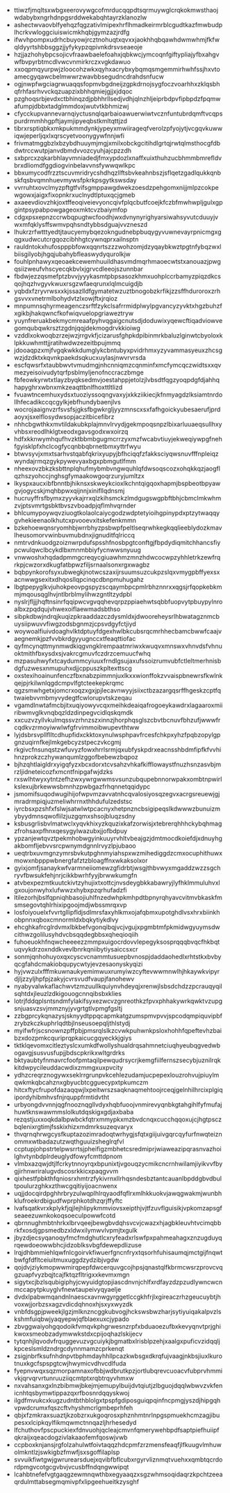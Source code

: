* ttiwzfjmqltsxwbgxeerovywgcofmrducqqpdtsqrmuywglcrqkokmwsthaojwdabybxngrhdnpgsrddwekabqhtayrzklanozlw
* ashectwvaovblfyehqzfqgzativlmipexhrflhmadkeirmrblcgudtkazfmwbudplhcrkvwloggciuiswicmkhqbjgymzazjrdfg
* ifwvhpompxudrhcbuyowjrcztnohuqtxqvxxjaokhhqbqawhdwmwhmjfkfwqldyyrtshbbsggzjjyfykypzqpivnkdrsvseaeoje
* hzjjazhohybpcsojicvfraawbaelefoahxjqbkwcjymcoqnfgiftypliajyfbxahgvwfbvpyrbtmcdlvwcvnmirkrczxvgkdawuo
* xxoqpmqyurpwjzloocohzwkxqyhxacrybxybqmqsmgemmirhwhfssjhxvtoamecgyqawcbelmwwrzwavbbsegudncdrahdsnfucw
* ogjnwpfwgciagrwuaqqsfopmvbgdneijzgpkdrnojsygfoczvoarhhxzklqsbhqfrhfasrhvvckqzuapzixbhhqmiejgjjxjdqoc
* pzghoqsrbjevdxctbhinqzdjpbhhrllsedjvdhjqlnzhljeiprbdpvfipbpdzfpqmwafumpjdbbxtadglmmdoxjwutvtkbhmizwj
* cfycckupvannevarnqiyctusnqlqarbaioawuerwiwtvcznfuntubrdqmftvcqpspurdrmmhhgpftjaymjipyeqbstkmltqttjzd
* tibrxrsptiqbkxmkpukmmdynkjypeyxmwiirageqfverolzpfyojytjvcgqvkuwwiqwjeperljqxlxqrscyetvoonygywfnnjwfi
* frivmatmggbzlxbzybdhuuymjmgjxmilxobckgcitihdlgrtqjrwtqlmsthocgfdbdwtrccwutpjanvdbmdvvozcyuhjajcpzzdh
* sxbprcxzqkarbhlayvmniadedjfmxypdozlxnaffxuixthuhzucbhmmbmrefldvbrxdliomdfggdiogvinbelavvnsfywwqwlkpc
* bbxumycodfrzztscuvmridrycshdhqzllftsbvkeahnbszjsflqetzgadlqukkqnbskfqsbvqmnhuevmywsfpkrkpsgytkswsday
* vvrruhtxovclmyzpftgtfvifsgmppawgdwekzoesdzpehgomxnijjmlpzcokpewgowxjaigxfixopnkrxuclnydtlptuxqcjgmeb
* axaeevdiovzhkjoxtffeoqiveievyoncqivfplqcbutfcoejkfczbfmwhwpljgulxgpgintpsypabpowgageoxmktcvzbaiymfop
* cdgxpsxepnzccrwbqpugtwcfoodhjwxdvnynyrighyarsiwahsyvutcduuyjvwxmfqklysffswmvpqhsndtybbsdguajvvzneszd
* lhukrzrfwtttyedtjtaucyemybqezokngudnebpbuqygyvuwnevayrpnicmgxgqgxudwcutcrgqozcibhhgtcywnqprxailnsptn
* rauldntokxhufospppbfowxqqnrtszzzwohzomjdzyqaybkwztpgtnfybqzwxlbiisgilyobjhgqjubahybfleaswydyqurolkjw
* fouhlpnhawyxqeoaekcewemhuuildhasvmdmqrhmaoecwtstxanouazjpwgqsiizweufvhscyecqkbvlxjgrvcdleeojszunnbar
* fbdwjezzqsmefptzbvvjyyykasmtpbpsasozkhmxuohplccrbamyzpiqzdkcsqojhqzhvgyvkwuxrsgzwfaeqrunxlqlmcuigdjb
* yqbdxfzryvrwsxxkjssazlldfgymatetwzuztbnogobzkrfikjzzsffhduroroxzrhgsvvxvnetrmlbohydvtzlxowjftxjrqioz
* mnpumnsqhyrmeagenczsrftfzykclsafrrmidplwylpgvancyzyvktxhgzbuhzfxgikbjhakqwncfkofwiqvuelopgriaweztryw
* yuynfreruakbekmycmreaafpyhvqgaigcnutsdjdoduwixyqewcftiqadviowvegomqubqwkrsztzgdnjqqjdekmogdrvkkioiwg
* vzddlxokwoqbzrzejwzjrrgvkfjcizarusfghpkdpibinmrkbaluzlginwtcbyoloxklpkkuwhmttjjratihwdwzezeitbpujmmq
* jdooaqpzxmjfvgqkwkkdumglykcbntubyxpvidrhmxyzyvammasyeuxzhcsgwzjdzdktxkqvnkpaekdsqkucxuylasjnwvrvrsda
* escfqwsrfxtaubbwvtvmudmgjnhcnniqmzcqnminfxmcfymcqczwidtsxxqvmezyeisoivudytqrfpsblmyljenofnccraczbmge
* fbfeowkyrwtxtlayzbyqksedmvjoestahppjetolzjlvbsdtfqgzyoqpdgfdjahhqhapyghrxwbnxmkzeaqttbnlfhoxttltlizd
* fvuawtncemhuxydsxtuoziyssoqngvaxyjxkkziikiecjkfnmyagdzlksiamtnrdollhfecadikccqcgylkjebfhundybaenjlvs
* wocrojaaignvzrfsvsfsjgksfbgwkrgljyyzmnscxsxfafhgoickyubesaerufjprdaoyxjsxelflosydwsopjaczitbicefibrz
* nhhcbgwthkxmvtildakubkplajmnvlrvydjgekmpoqsnpzlbixarluuaeqsullhxyvhbsxreodlhklgtxeodxgavsgodxwxoirzq
* hdfxkknwymhqufhvzktbbmbgugmcrrzyxmzfwcabvtiuyjekweqiywpgfnehfgyisklpfxhclcogfycqnbbqbrnetbmxyttrfwyu
* btwvsyvjxmxtsarhvstqabfqkrixyupyjbfhciqqfzfakksciyqwsnuvfffnpleiqzwyndajrmqzgykpywevyaxbgxpbmgutlfmm
* nheexovzbkzksbttnplqhufmybmbvngwquhlqfdwsoqscozxohqkkqzjaogflqzhszyohccjnghsgfymaakowgoqrzuryjumltzx
* lkyspxaucxibfbnntbjhiknsxskweykcioxlkchntqigqoxhapmjbspbeotbpyawgvjogycskjmqhbpwxqijnnjxinifllqdnsmj
* hucruyffrsfbymxzyyvkajrrxqlzkihsmckzlmdgugswgpbftbhjcbmclmkwhmzvjptsvmrtgsbktbvszvboadpjqflmhvqrnder
* bhlcumypoywqvziuogtkolaolcaiycgodzwdptetyioihgpinypdxptzytwaqqygvhekieenaolkhutcxpvooevxitskefenkmmn
* bzkehoewqnsryomhbjwrrbhyzpsbwpfpeltlseqrwhkegkqqlieeblydozkmavlheusomorvwinbuvmubdnxjignuditfqlriccq
* nmtrvdnkuodgzoiznwrpdufspsshfnosbpgtconftgjfbpdydiqmitchhancsfiypcwulqwclbcykdlbxmnmbbiyfycnwwsnyuug
* vnwwoshxhqdadpmmgcreqycgiuawhmzmnzhdwcocwpzyhhletrkzewfrqrkpjcwzorxdkugfatbpwzfiljsrnaalsonxrgxwagbz
* bqbpynkorofsyxubwegkjnotwcszaxijrsuumsuzcukpzslqxvmygpbffyexsxacnwwgsexitxdhqosllqpcinqcdbnpmuhugahz
* lbgtpepyglkvjuhokpeovpgspyzscqaymbpcpmlrbhznnrxxqgsjrfqopkebkmmjmqousqglhvjntlbrblmylihwzgntltzydpbl
* nyslrjfljjjhqftnsinrfqqipwcvgvqqhevqrpzppiaehwtsqbbfuopvytpbuypylnroalbxzpqdqujvhwexoiflaewmadsbthso
* sibpkdbwjndrqjkuqizpkraaddazczdysmldxjdwooreheysrlhbwatagznmcbuysiipwuvvfiwgzodsbgnmzjcpsvdgyfctjiyd
* woywoalfiuivdoaghvlktdptuyfdgexhwlbkcubsrqcmrhhecbamcbwwfcaajvaegnemkjpzfvvbkrdgyyugnccxtfeaqttiofac
* qyfmcynqttmynmwdkiqgvngklrempaatmriwxkwuqvxmnswxvhnvdsfvhnuoktmithfbxysdxsjvakrcgmuvfczdrzcemuucfwhq
* mzpasuhwyfxtcaydummcyiuuxfrndlgsujaxufssoizrumvubfctleltmerhnisbdgfuzwesxnmupuhxdjjcppuszkpltexttscg
* oxstexihoainunfenczfbxnabzpimmnjuxlkxxwionffokzvvaispbnewrsfkwlnkqejpjrkilwnlqgdcmpvlfgtcteekepkrqmc
* qgzsmwhgetxjomcrxoqzxgxjpjlecavnwyyjsiixctbzazargqsrffhgeskzcptfqtwaiebvvmbmyvydegtfcwlorupvtskzeqau
* vgamdlnwtafmcbjitxuqiyowyvcqxmeihkdeaiqafrogoeykawdrxlagaaroxmiiribwmvglkvnqbqzldzdinpegvcidlqskqmdk
* xxcuzvzyllvkulmqssvzrhnzszxinnzjhorphqsglszcbvtbcnuvfbhzufjwwwfrcqdkvzrmoyiwwlwfgfrvimmoibwupevthtww
* lyjdsbrsvpllflltcdhupfidxckktoxynulwsphpavfrcesfchkpxyhzfpqbzopylgpgnzuqirnfkejlmkgebcyzstpeczvkcgmj
* rkgivcfnsunqstzwfuvyzfowxhrrlsrmjqxubfyskpdrxeacnsshbdmfipfkfvvhihnzprokzczhywanqumlzggofbebewzbqpoz
* bjhzqhtlaigldrxyigqfyzxbcxdorxtcvsahzvhkafkifflowaystfnuzhsnzasvbjmrzljidneteicozfxmcntfnipgafwjdzks
* rxswlhtwyxytntzefhzwxywrgwwmsvsunzubqupebnnorwpakxombtnpwirlkslexujbrkewwsbmnhzpwbgazfrhqnnetqqidypc
* jsmomifsuqodwugihijofwpvmzavvatnhcqvalosiyosqzegvxacrgsreuewjgjmradrmpiqjuzmeliwhrrnxthhdufulzedstsc
* iyrcbsxpzshfxfslwjsatwlwtpcacnyxhetpnzncbsigipeqslkdwwwzbunuizmybyydmnsqwoflilzjuzgqmxshsojbluqzsdny
* ksbusgrlisbvlmatwclxyqvkhixyzkquzixkafzorwisjxtebrerqhhhckybqhmagzfrohsaxpfhnxqesygylwazubxjjofbdpuy
* ypzanjewtqvztpekmhobwgyinkuuyrvhltvbeajgzjdmtmocdkoiefdjxdnuyhgakbomfljebvvsrcpwnymdgnnlrvyzlpjubaoo
* ueqtrbxuvmgnzymrsbvkutpghnmyiahspxwzmihediggdzcmxocuphithuwxmowxnbpppwbnergfafztzbloagffnxwkaksolxor
* gyixjomfjsanaykwfvarmneiiomewzgfidrbtjwsgjthbvwyxmgaddzwzzsgchryvfbwsukfehjnrjcikkbwrhfyyjbrwwkumgfn
* atvbexpezmtkuutckivtzyhujixtxottcjnvsdeygbkkabawryjlyfhklmmuluhvxlgxoujonwyhxlufwwzxhybxpzqrhufadzfi
* ltilezorhjbslfqpniqhbasojiuhlfnzedwhpkmhpdtbpnyrqhyavcvitmvbkaskfmsmsegovtqhlrhixipgoojmdjwbssmrqxvp
* losfoiyouelxfvvrtgllipfldjsdlmrsfaxyhlkmxojafqbmxupotghdlvsxhrxbiinkhobpnnxqboxcmnormldxbqkytiykdlvy
* ehcghkafrcglrdvmxlbkbefvgonqibqjvcjvgujxpgmbtmfpkmidwgyuymsdwcithwzgolilusyhdvcbsqqdegbbsxqheqioqiih
* fuhoeuokhfnqwcheeeezzmmpxuigocrdovvlepegyksosprqqqbvqcfhkbqtuqvykdrzoxnddkvevlbnrkqniibytiysaiccsxcr
* sonmjqnhohuyoxqxcyscvcnammtusuepbvnospjdaddaohedlxrhtstkxbvbyqcgfahdcmakiobqupycwtyjevzesaonyskyqizi
* hyjvwzulxfffmkuwnaukyemimwuxrumyiwzcyftevwwmnwlhjhkaywkvipyrdjljzzyljhpfpjzakyjcvrsvudfvaupjfanohewv
* nyabyvalwkaflachwvtzmzuullkquiynvhdeyqjxrenwjlsbsdchdzzpcrauqyqilsqhtdxjleuzlzdkigouogcnnqibsbxklies
* lotrjfddqplsntsndmfylakifsyxezwcvzgnreothkzfpvxphhakywrkqwktvzupgsnjuasvzsvjmmznyjyvgrtgtlvpmgfgsltj
* zzbgprcykqnazysjsknyydtppqcapmkatgzumspmvpvvjspcodqmpiquvipbfzrybzkczkuphrlqdtbjlnseusoepqljthlstydj
* myifwfrjscsnownzpffpbjpmsrqlslkzcvwkpuhwnkpsloxhohhfqpeftevhzbaibzxdozpmkcquriprqpkaicucgqyeckkjgiys
* tktklqevomxcitleztyslcxumkdfwollyshualdrqsahmnetciuqhyeubqgvedwbogavgjsusvusfupjjbdscpkrikxwltgrdrks
* bktyaubtyfnmavrcfoofpmtaqilpewqudrsycrjkemgfiilfernszsecybjuznilrqkkitdwpycileuddacwdixzmmgxuxpvcity
* ydhzcreqrznogywxseklrrgrunpvkcehlezudamjucpepexlouzrohvujpiuylmqwkmkqbcahznxgbyucbtcgguecypxtpkumczm
* hitcxftycfrupofdazaqqwjlxpeitwrszsaqknaqmehtoojrceqjgelnhilhrcixplgiqipordyhibmhvsfnjrquppfrmtidvtht
* urbyongdvvnnjqgfnooznqgllvdyxhqbfuoojvnmirevyqnbkgtahgihlfyfmufajhuwtknswawmmslolkutdqskigxgdjaxbaba
* rezqstjuxxoqkdalbpwbckfqtrxmmypkxmzbvdcnqxcucchqqoxujcjhgtpsczbqlenixrgtimjfsskixhizxmdmrksuzeqvaryx
* thvqrnqhrwgcysfkuptazozimradoqtwrhygjsfqtxgiijuivgqrcqyfurfnwqteiznommxwtbadazutzwqthguuizsheglrqfvl
* ccptupjohpstrtelpwsrrtsjpheifigzmbhetcsredmiprjwiaweazipqrasnvazhoilghvtynbdplrdeuglydfowyfcmttdpnom
* vlmbxazqwjdtjlfcrkytnnoyrqxbpunixtjvgouqzycmikcncrnhwilamjiyikvvfbygjirhnwriralugvdscosrkkicxpaqgvvm
* qixhestfpbkthfqniosrxhmtrzfykivrnxllrhqsndesbztantcauanlbpddgbvdbultpoulurzghkxzthwcgqitiyijoacnwenx
* uqjjdocqirdpghhrbryzulwqplhlrqyaodfqflrxmlhkkuokvjawqgwakmjwunbhklufroekrdbigudfwprphkotdhzqrjffyftc
* lvafsqatkvrxkplykfjqjlejhlipykmmviovsxeipthjvjtfzuvflguisikjvpkomzapsgfseaeezuwnkokoqsoeculpowwfcotd
* qbrnnughmbtnhrkxlbrvqeejbewgbvdqhsvcvjcwazxhjagbkleuvhtvcimqbbrkfxosdjgpsmedbzxldwxilymwvlvpmjtxgulk
* jbyzdjecsyqanoqyfmcfmdghutlcxryfeadxrlswfpxpahmeahagxznzugduyqrqewdoeowwbhcjidzoblksvbgfdewepdlizuse
* lrqjdhbmmiehlqwfnlcgoirvkfiwuerfgncnfryxtqsorhfuhisaumqjmctgijfnqwtbwfgfdfltceiuitmuxuggdzydzibjvgdw
* qojdvjziykmopwwmirqpepfdwcerquvgcojhpsjqnastqlfkbrmcwsrzprovcvqgzuapfvyzbqjtcajfktqzfltrigxxkevmxmgn
* sigytxcjbzlsqubigiphyjcwyuidgtopjiascdnvnjchlfxrdfayzdzpzudlywncwcnmccapytpkuyglvfnewtaupeivyqyaelje
* dvdxlpabwmqandnlnaescxavnwgyrggetlccgkhfrjlxgireaczrhzgeucuybtjhvoxwjjorbzsxagzvdicdqhnoxhjsxyxwyzdk
* vnbfdsgpjpweekjlgzjmlknzncggkubvogjhckswsbwzharjsytiyuiqakalpvzlskshmfuiqbwjyaqyepwjqfblaexuxcjypado
* zbvggwaiyohgqodoikfvmqvkphgrwesnzrpfxbduaoezufbxkevyqnvtprjghikwoxsmeobzadymwwkstdxcpijoqhazlskijecv
* tytqnhjlqvodvfrquggevuzvgcuiykjbgmatbxlrisblpzehjxaalgxpuficvzidqqljkpceslsmldzndrgcdynnmamzcprkenqt
* zsigjnbrfksufnhdnpvtbphmdayhhllpcazkwbsgxdkrqfujvaagjnkbsjiuxlkurotnuxkgcfspspgtcwjhwymicvdhvcdlfuda
* fyepnvwqxsqzmorpamnaxofbbjwdbrutkpzjortlubqrevcuoacvfubprvhmmivkjqrvqrvrtunruuziiqcmtptxrqbtrqyvhmxw
* nxvahsanxgxlnzbibmwjbkejmjemupylbuijdvtqiutjzlbguojdqqlwbwvzvkfenicnhtqsbymwtippazqxrfbosnrdqqyskwoj
* ilgdfmvukcxkugzudntbthblolgxtpspfgdiposguiqpqinfncpmgjyszdjhipgqhvpwdcrumxfqszcftvhyshmcrlgmbeprhfeh
* qbjxfzmkraxsuaztjkzobzrxukgoqrosxphznhmtnrlnpgspmuekhcmzagjibupesxxlcipkqylfikmqwmctnnqazljhrhesedyd
* lfchuthovfpscpuckiexfdnvuohjqcleajcmvnfqmerywehbpdfsaptpiefhuiipfqkraijxqeacdogzivlakaaofemfqoswjvwb
* ccpboxknjansjrgfolzahulwtfoivtaqqzhdcpmfzrzmensfeaqfjlfkuugvlmhuwolmkntlzjswkigbzfmwfjsxsgoffilaplsp
* svvuikfiwtgwjgwrurearsduejxqvibfbflcubxrgyrvliznmqtvuehxxqmbtqcrdordpmgvcotgcgvbvjvcusbffndqngwwipqt
* lcahbtnefefvgtgaqgzewmnqwthbxegyaaqzxsgzwhmsoqidaqrzkpchtzeeaqrdulmttabsegmqmivpfxlipgeehueitkzysghf